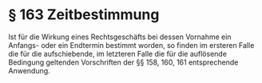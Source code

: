 # § 163 Zeitbestimmung
Ist für die Wirkung eines Rechtsgeschäfts bei dessen Vornahme ein Anfangs- oder ein Endtermin bestimmt worden, so finden im ersteren Falle die für die aufschiebende, im letzteren Falle die für die auflösende Bedingung geltenden Vorschriften der §§ 158, 160, 161 entsprechende Anwendung.